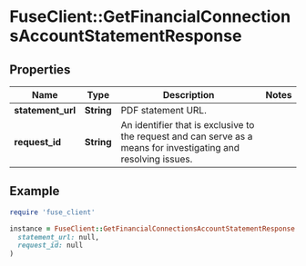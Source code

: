 # FuseClient::GetFinancialConnectionsAccountStatementResponse

## Properties

| Name | Type | Description | Notes |
| ---- | ---- | ----------- | ----- |
| **statement_url** | **String** | PDF statement URL. |  |
| **request_id** | **String** | An identifier that is exclusive to the request and can serve as a means for investigating and resolving issues. |  |

## Example

```ruby
require 'fuse_client'

instance = FuseClient::GetFinancialConnectionsAccountStatementResponse.new(
  statement_url: null,
  request_id: null
)
```

